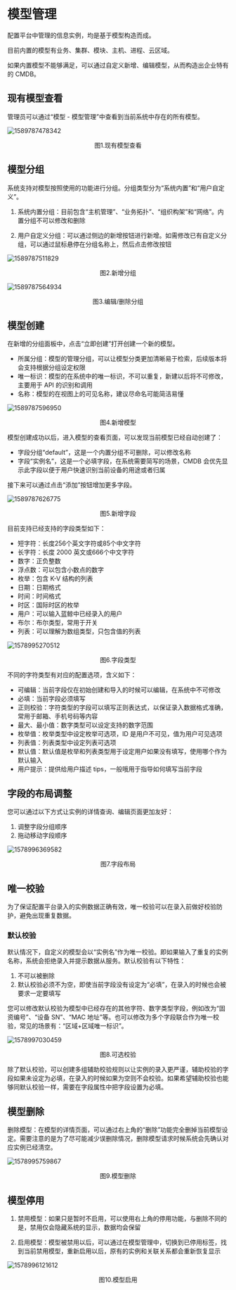 # 模型管理

配置平台中管理的信息实例，均是基于模型构造而成。

目前内置的模型有业务、集群、模块、主机、进程、云区域。

如果内置模型不能够满足，可以通过自定义新增、编辑模型，从而构造出企业特有的 CMDB。

## 现有模型查看

管理员可以通过“模型 - 模型管理”中查看到当前系统中存在的所有模型。

![1589787478342](../media/1589787478342.png)
<center>图1.现有模型查看</center>

## 模型分组

系统支持对模型按照使用的功能进行分组。分组类型分为“系统内置”和“用户自定义”。

1. 系统内置分组：目前包含“主机管理”、“业务拓扑”、“组织构架”和“网络”。内置分组不可以修改和删除

2. 用户自定义分组：可以通过侧边的新增按钮进行新增。如需修改已有自定义分组，可以通过鼠标悬停在分组名称上，然后点击修改按钮

![1589787511829](../media/1589787511829.png)
<center>图2.新增分组</center>

![1589787564934](../media/1589787564934.png)
<center>图3.编辑/删除分组</center>

## 模型创建

在新增的分组面板中，点击“立即创建”打开创建一个新的模型。

- 所属分组：模型的管理分组，可以让模型分类更加清晰易于检索，后续版本将会支持根据分组设定权限
- 唯一标识：模型的在系统中的唯一标识，不可以重复，新建以后将不可修改，主要用于 API 的识别和调用
- 名称：模型的在视图上的可见名称，建议尽命名可能简洁易懂

![1589787596950](../media/1589787596950.png)
<center>图4.新增模型</center>

模型创建成功以后，进入模型的查看页面，可以发现当前模型已经自动创建了：

- 字段分组“default”，这是一个内置分组不可删除，可以修改名称
- 字段“实例名”，这是一个必填字段，在系统需要简写的场景，CMDB 会优先显示此字段以便于用户快速识别当前设备的用途或者归属

接下来可以通过点击“添加”按钮增加更多字段。

![1589787626775](../media/1589787626775.png)
<center>图5.新增字段</center>

目前支持已经支持的字段类型如下：

- 短字符：长度256个英文字符或85个中文字符
- 长字符：长度 2000 英文或666个中文字符
- 数字：正负整数
- 浮点数：可以包含小数点的数字
- 枚举：包含 K-V 结构的列表
- 日期：日期格式
- 时间：时间格式
- 时区：国际时区的枚举
- 用户：可以输入蓝鲸中已经录入的用户
- 布尔：布尔类型，常用于开关
- 列表：可以理解为数组类型，只包含值的列表

![1578995270512](../media/1578995270512.png)
<center>图6.字段类型</center>

不同的字符类型有对应的配置选项，含义如下：

- 可编辑：当前字段仅在初始创建和导入的时候可以编辑，在系统中不可修改
- 必填：当前字段必须填写
- 正则校验：字符类型的字段可以填写正则表达式，以保证录入数据格式准确，常用于邮箱、手机号码等内容
- 最大、最小值：数字类型可以设定支持的数字范围
- 枚举值：枚举类型中设定枚举可选项，ID 是用户不可见，值为用户可见选项
- 列表值：列表类型中设定列表可选项
- 默认值：默认值是枚举和列表类型用于设定用户如果没有填写，使用哪个作为默认输入
- 用户提示：提供给用户描述 tips，一般哦用于指导如何填写当前字段

## 字段的布局调整

您可以通过以下方式让实例的详情查询、编辑页面更加友好：

1. 调整字段分组顺序
2. 拖动移动字段顺序

![1578996369582](../media/1578996369582.png)
<center>图7.字段布局</center>

## 唯一校验

为了保证配置平台录入的实例数据正确有效，唯一校验可以在录入前做好校验防护，避免出现重复数据。

### 默认校验

默认情况下，自定义的模型会以“实例名”作为唯一校验。即如果输入了重复的实例名称，系统会拒绝录入并提示数据从服务。默认校验有以下特性：

1. 不可以被删除
2. 默认校验必须不为空，即使当前字段没有设定为“必填”，在录入的时候也会被要求一定要填写

您可以修改默认校验为模型中已经存在的其他字符、数字类型字段，例如改为“固资编号”、“设备 SN”、“MAC 地址”等。也可以修改为多个字段联合作为唯一校验，常见的场景有：“区域+区域唯一标识”。

![1578997030459](../media/1578997030459.png)
<center>图8.可选校验</center>

除了默认校验，可以创建多组辅助校验规则以让实例的录入更严谨，辅助校验的字段如果未设定为必填，在录入的时候如果为空则不会校验。如果希望辅助校验也能够同默认校验一样，需要在字段属性中把字段设置为必填。

## 模型删除

删除模型：在模型的详情页面，可以通过右上角的“删除”功能完全删掉当前模型设定。需要注意的是为了尽可能减少误删除情况，删除模型请求时候系统会先确认对应实例已经清空。

![1578995759867](../media/1578995759867.png)
<center>图9.模型删除</center>

## 模型停用

1. 禁用模型：如果只是暂时不启用，可以使用右上角的停用功能，与删除不同的是，禁用仅会隐藏系统的显示，数据均会保留

2. 启用模型：模型被禁用以后，可以通过在模型管理中，切换到已停用标签，找到当前禁用模型，重新启用以后，原有的实例和关联关系都会重新恢复显示

![1578996121612](../media/1578996121612.png)
<center>图10.模型启用</center>
